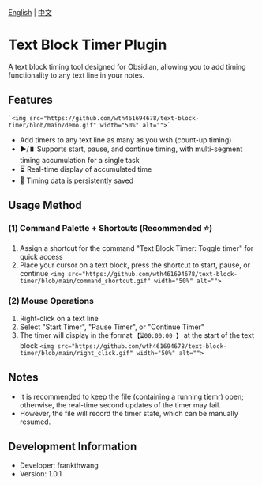 [English](README.md) | [中文](README.zh.md)

# Text Block Timer Plugin

A text block timing tool designed for Obsidian, allowing you to add timing functionality to any text line in your notes.

## Features

    `<img src="https://github.com/wth461694678/text-block-timer/blob/main/demo.gif" width="50%" alt="">`

- Add timers to any text line as many as you wsh (count-up timing)
- ▶️/⏸️ Supports start, pause, and continue timing, with multi-segment timing accumulation for a single task
- ⏳ Real-time display of accumulated time
- [💾](https://www.emojiall.com/zh-hans/emoji/%F0%9F%92%BE) Timing data is persistently saved

## Usage Method

### (1) Command Palette + Shortcuts (Recommended ⭐️)

1. Assign a shortcut for the command "Text Block Timer: Toggle timer" for quick access
2. Place your cursor on a text block, press the shortcut to start, pause, or continue
   `<img src="https://github.com/wth461694678/text-block-timer/blob/main/command_shortcut.gif" width="50%" alt="">`

### (2) Mouse Operations

1. Right-click on a text line
2. Select "Start Timer", "Pause Timer", or "Continue Timer"
3. The timer will display in the format `【⏳00:00:00 】` at the start of the text block
   `<img src="https://github.com/wth461694678/text-block-timer/blob/main/right_click.gif" width="50%" alt="">`

## Notes

- It is recommended to keep the file (containing a running tiemr) open; otherwise, the real-time second updates of the timer may fail.
- However, the file will record the timer state, which can be manually resumed.

## Development Information

- Developer: frankthwang
- Version: 1.0.1
